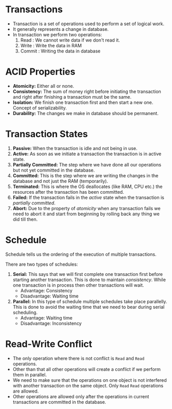 # Transactions

- Transaction is a set of operations used to perform a set of logical work.
- It generally represents a change in database.
- In transaction we perform two operations:
	1. Read : We cannot write data if we don't read it.
	2. Write : Write the data in RAM
	3. Commit : Writing the data in database

# ACID Properties

- **Atomicity:** Either all or none.
- **Consistency:** The sum of money right before initiating the transaction and right after finishing a transaction must be the same.
- **Isolation:** We finish one transaction first and then start a new one. Concept of serializability. 
- **Durability:** The changes we make in database should be permanent.

# Transaction States

1. **Passive:** When the transaction is idle and not being in use.
2. **Active:** As soon as we initiate a transaction the transaction is in active state.
3. **Partially Committed:** The step where we have done all our operations but not yet committed in the database.
4. **Committed:** This is the step where we are writing the changes in the database and not just the RAM (temporarily).
5. **Terminated:** This is where the OS deallocates (like RAM, CPU etc.) the resources after the transaction has been committed.
6. **Failed:** If the transaction fails in the *active* state when the transaction is *partially committed*.
7. **Abort:** Due to the property of *atomicity* when any transaction fails we need to abort it and start from beginning by rolling back any thing we did till then.

# Schedule

Schedule tells us the ordering of the execution of multiple transactions.

There are two types of schedules:

1. **Serial:** This says that we will first complete one transaction first before starting another transaction. This is done to maintain *consistency*. While one transaction is in process then other transactions will wait.
	- Advantage: Consistency
	- Disadvantage: Waiting time
2. **Parallel:** In this type of schedule multiple schedules take place parallelly. This is done to avoid the waiting time that we need to bear during serial scheduling.
	- Advantage: Waiting time
	- Disadvantage: Inconsistency

# Read-Write Conflict

- The only operation where there is not conflict is `Read` and `Read` operations.
- Other than that all other operations will create a conflict if we perform them in parallel. 
- We need to make sure that the operations on one object is not interfered with another transaction on the same object. Only `Read` `Read` operations are allowed.
- Other operations are allowed only after the operations in current transactions are committed in the database.
